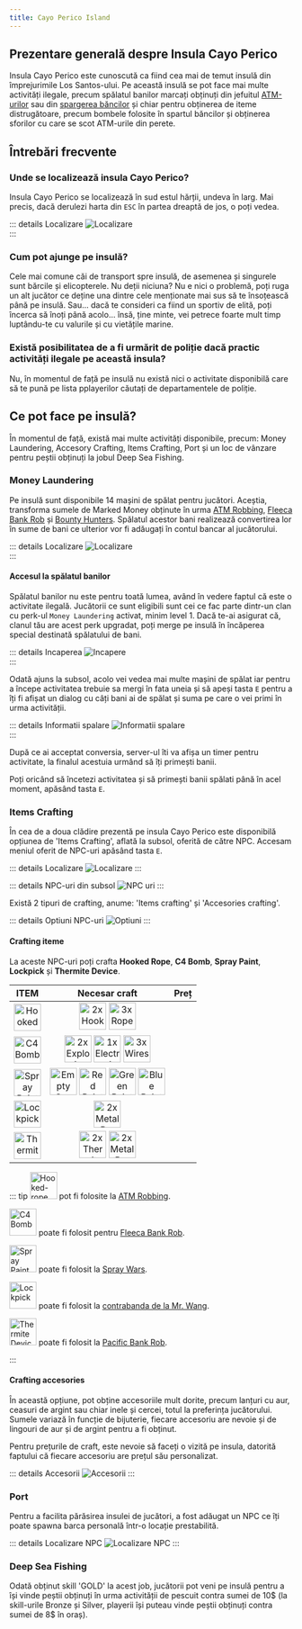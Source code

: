 ```yaml
---
title: Cayo Perico Island
---
```


## Prezentare generală despre Insula Cayo Perico

Insula Cayo Perico este cunoscută ca fiind cea mai de temut insulă din împrejurimile Los Santos-ului. Pe această insulă se pot face mai multe activități ilegale, precum spălatul banilor marcați obținuți din jefuitul [ATM-urilor](./robberies/atm-robbery.md) sau din [spargerea băncilor](./robberies/fleeca-bank-robbery.md) și chiar pentru obținerea de iteme distrugătoare, precum bombele folosite în spartul băncilor și obținerea sforilor cu care se scot ATM-urile din perete.

## Întrebări frecvente

### Unde se localizează insula Cayo Perico?

Insula Cayo Perico se localizează în sud estul hărții, undeva în larg. Mai precis, dacă derulezi harta din `ESC` în partea dreaptă de jos, o poți vedea.

::: details Localizare
 <Image src="https://i.imgur.com/3XX88Kg.png" alt="Localizare" />  
:::

### Cum pot ajunge pe insulă?

Cele mai comune căi de transport spre insulă, de asemenea și singurele sunt bărcile și elicopterele. Nu deții niciuna? Nu e nici o problemă, poți ruga un alt jucător ce deține una dintre cele menționate mai sus să te însoțească până pe insulă. Sau... dacă te consideri ca fiind un sportiv de elită, poți încerca să înoți până acolo... însă, ține minte, vei petrece foarte mult timp luptându-te cu valurile și cu vietățile marine.

### Există posibilitatea de a fi urmărit de poliție dacă practic activități ilegale pe această insula?

Nu, în momentul de față pe insulă nu există nici o activitate disponibilă care să te pună pe lista pplayerilor căutați de departamentele de poliție.

## Ce pot face pe insulă?

În momentul de față, există mai multe activități disponibile, precum: Money Laundering, Accesory Crafting, Items Crafting, Port și un loc de vânzare pentru peștii obținuți la jobul Deep Sea Fishing.

### Money Laundering

Pe insulă sunt disponibile 14 mașini de spălat pentru jucători. Aceștia, transforma sumele de Marked Money obținute în urma [ATM Robbing](./robberies/atm-robbery.md), [Fleeca Bank Rob](./robberies/fleeca-bank-robbery.md) și [Bounty Hunters](../events/bounty-hunters.md). Spălatul acestor bani realizează convertirea lor în sume de bani ce ulterior vor fi adăugați în contul bancar al jucătorului.

::: details Localizare
<Image src="https://i.imgur.com/HIaELoY.png" alt="Localizare" />  
:::

#### Accesul la spălatul banilor

Spălatul banilor nu este pentru toată lumea, având în vedere faptul că este o activitate ilegală. Jucătorii ce sunt eligibili sunt cei ce fac parte dintr-un clan cu perk-ul `Money Laundering` activat, minim level 1. Dacă te-ai asigurat că, clanul tău are acest perk upgradat, poți merge pe insulă în încăperea special destinată spălatului de bani. 

::: details Incaperea
<Image src="https://i.imgur.com/kzEMHO0.png" alt="Incapere" />  
:::

Odată ajuns la subsol, acolo vei vedea mai multe mașini de spălat iar pentru a începe activitatea trebuie sa mergi în fata uneia și să apeși tasta `E` pentru a îți fi afișat un dialog cu câți bani ai de spălat și suma pe care o vei primi în urma activității.

::: details Informatii spalare
<Image src="https://i.imgur.com/DkBEPwL.png" alt="Informatii spalare" />  
:::

După ce ai acceptat conversia, server-ul îti va afișa un timer pentru activitate, la finalul acestuia urmând să îți primești banii.

Poți oricând să încetezi activitatea și să primești banii spălati până în acel moment, apăsând tasta `E`.

### Items Crafting
În cea de a doua clădire prezentă pe insula Cayo Perico este disponibilă opțiunea de 'Items Crafting', aflată la subsol, oferită de către NPC. Accesam meniul oferit de NPC-uri apăsând tasta `E`.

::: details Localizare
<Image src="https://i.imgur.com/gr5Ip2k.png" alt="Localizare" /> 
:::

::: details NPC-uri din subsol
<Image src="https://i.imgur.com/zgwsxfd.png" alt="NPC uri" /> 
:::

Există 2 tipuri de crafting, anume: 'Items crafting' și 'Accesories crafting'.

::: details Optiuni NPC-uri
<Image src="https://i.imgur.com/MEEQz1u.png" alt="Optiuni" /> 
:::

#### Crafting iteme

La aceste NPC-uri poți crafta **Hooked Rope**, **C4 Bomb**, **Spray Paint**, **Lockpick** și **Thermite Device**.

| ITEM   | Necesar craft | Preț |
| :-----------: | :-----------: | :---------: |
| <Image src="https://i.imgur.com/OQ1GppJ.png" alt="Hooked-rope" width="48" label="Hooked Rope" />  |  <Image src="https://i.imgur.com/UXt9NNT.png" alt="2x Hook" width="48" label="2x Hook" /> <Image src="https://i.imgur.com/GarEQ1P.png" alt="3x Rope" width="48" label="3x Rope" /> | <Dinero :amount="50" /> |
| <Image src="https://i.imgur.com/5mitctQ.png" alt="C4 Bomb" width="48" label="C4 Bomb" /> | <Image src="https://i.imgur.com/BijpevO.png" alt="2x Explosive" width="48" label="2x Explosive" /> <Image src="https://i.imgur.com/hMMK1SU.png" alt="1x Electronic keyboard" width="48" label="1x Electronic keyboard" /> <Image src="https://i.imgur.com/C6Pj7yU.png" alt="3x Wires" width="48" label="3x Wires" /> |  <Dinero :amount="100" /> |
| <Image src="https://i.imgur.com/qlAEKTr.png" alt="Spray Paint" width="48" label="Spray Paint" /> | <Image src="https://i.imgur.com/Q1khiF2.png" alt="Empty Can" width="48" label="Empty Can" /> <Image src="https://i.imgur.com/7p1oJ6E.png" alt="Red Paint" width="48" label="Red Paint" /> <Image src="https://i.imgur.com/FJfHgoX.png" alt="Green Paint" width="48" label="Green Paint" /> <Image src="https://i.imgur.com/FnW1TZG.png" alt="Blue Paint" width="48" label="Blue Paint" /> | <Dinero :amount="50" /> |
| <Image src="https://i.imgur.com/44msHeJ.png" alt="Lockpick" width="48" label="Lockpick" /> | <Image src="https://i.imgur.com/PBET64W.png" alt="2x Metal Bar" width="48" label="2x Metal Bar" /> | <Dinero :amount="100" /> |
| <Image src="https://i.imgur.com/ssvCHqG.png" alt="Thermite Device" width="48" label="Thermite Device" /> | <Image src="https://i.imgur.com/2yZmE5w.png" alt="2x Thermite" width="48" label="2x Thermite" /> <Image src="https://i.imgur.com/PBET64W.png" alt="2x Metal Bar" width="48" label="2x Metal Bar" /> | <Dinero :amount="100" /> |

::: tip
<Image src="https://i.imgur.com/OQ1GppJ.png" alt="Hooked-rope" width="48" label="Hooked Rope" /> pot fi folosite la [ATM Robbing](./robberies/atm-robbery.md).

<Image src="https://i.imgur.com/5mitctQ.png" alt="C4 Bomb" width="48" label="C4 Bomb" /> poate fi folosit pentru [Fleeca Bank Rob](./robberies/fleeca-bank-robbery.md).

<Image src="https://i.imgur.com/qlAEKTr.png" alt="Spray Paint" width="48" label="Spray Paint" /> poate fi folosit la [Spray Wars](/clans/spray-wars/).

<Image src="https://i.imgur.com/44msHeJ.png" alt="Lockpick" width="48" label="Lockpick" /> poate fi folosit la [contrabanda de la Mr. Wang](/clans/spray-wars/districts/port).

<Image src="https://i.imgur.com/ssvCHqG.png" alt="Thermite Device" width="48" label="Thermite Device" /> poate fi folosit la [Pacific Bank Rob](/clans/spray-wars/districts/bank).

:::

#### Crafting accesories

În această opțiune, pot obține accesoriile mult dorite, precum lanțuri cu aur, ceasuri de argint sau chiar inele și cercei, totul la preferința jucătorului. Sumele variază în funcție de bijuterie, fiecare accesoriu are nevoie și de lingouri de aur și de argint pentru a fi obținut.

Pentru prețurile de craft, este nevoie să faceți o vizită pe insula, datorită faptului că fiecare accesoriu are prețul său personalizat.

::: details Accesorii
<Image src="https://i.imgur.com/UnwX5Un.png" alt="Accesorii" />
:::

### Port

Pentru a facilita părăsirea insulei de jucători, a fost adăugat un NPC ce îți poate spawna barca personală într-o locație prestabilită. 

::: details Localizare NPC
<Image src="https://i.imgur.com/3w4wfUo.png" alt="Localizare NPC" />
:::

### Deep Sea Fishing

Odată obținut skill 'GOLD' la acest job, jucătorii pot veni pe insulă pentru a își vinde peștii obținuți în urma activității de pescuit contra sumei de 10$ (la skill-urile Bronze și Silver, playerii își puteau vinde peștii obținuți contra sumei de 8$ în oraș).
